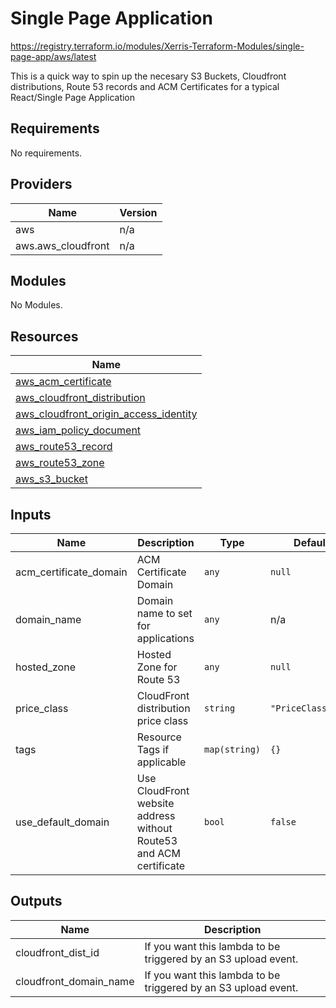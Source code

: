 # Single Page Application

https://registry.terraform.io/modules/Xerris-Terraform-Modules/single-page-app/aws/latest

This is a quick way to spin up the necesary S3 Buckets, Cloudfront distributions, Route 53 records and ACM Certificates for a typical React/Single Page Application

## Requirements

No requirements.

## Providers

| Name | Version |
|------|---------|
| aws | n/a |
| aws.aws\_cloudfront | n/a |

## Modules

No Modules.

## Resources

| Name |
|------|
| [aws_acm_certificate](https://registry.terraform.io/providers/hashicorp/aws/latest/docs/data-sources/acm_certificate) |
| [aws_cloudfront_distribution](https://registry.terraform.io/providers/hashicorp/aws/latest/docs/resources/cloudfront_distribution) |
| [aws_cloudfront_origin_access_identity](https://registry.terraform.io/providers/hashicorp/aws/latest/docs/resources/cloudfront_origin_access_identity) |
| [aws_iam_policy_document](https://registry.terraform.io/providers/hashicorp/aws/latest/docs/data-sources/iam_policy_document) |
| [aws_route53_record](https://registry.terraform.io/providers/hashicorp/aws/latest/docs/resources/route53_record) |
| [aws_route53_zone](https://registry.terraform.io/providers/hashicorp/aws/latest/docs/data-sources/route53_zone) |
| [aws_s3_bucket](https://registry.terraform.io/providers/hashicorp/aws/latest/docs/resources/s3_bucket) |

## Inputs

| Name | Description | Type | Default | Required |
|------|-------------|------|---------|:--------:|
| acm\_certificate\_domain | ACM Certificate Domain | `any` | `null` | no |
| domain\_name | Domain name to set for applications | `any` | n/a | yes |
| hosted\_zone | Hosted Zone for Route 53 | `any` | `null` | no |
| price\_class | CloudFront distribution price class | `string` | `"PriceClass_100"` | no |
| tags | Resource Tags if applicable | `map(string)` | `{}` | no |
| use\_default\_domain | Use CloudFront website address without Route53 and ACM certificate | `bool` | `false` | no |

## Outputs

| Name | Description |
|------|-------------|
| cloudfront\_dist\_id | If you want this lambda to be triggered by an S3 upload event. |
| cloudfront\_domain\_name | If you want this lambda to be triggered by an S3 upload event. |
